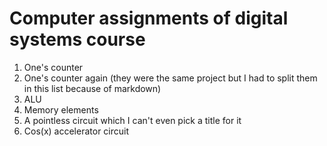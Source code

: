 # Computer assignments of digital systems course
1. One's counter
2. One's counter again (they were the same project but I had to split them in this list because of markdown)
3. ALU
4. Memory elements
5. A pointless circuit which I can't even pick a title for it
6. Cos(x) accelerator circuit
